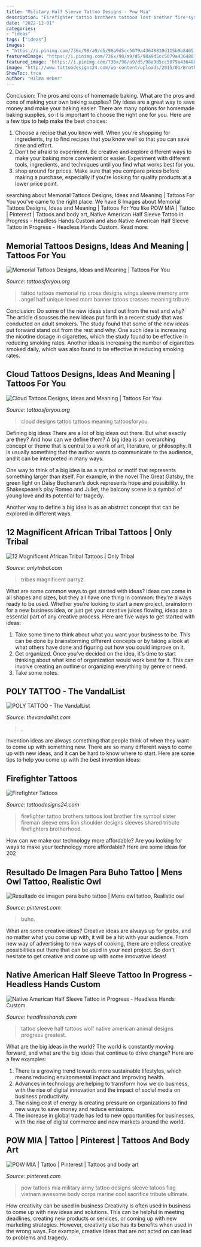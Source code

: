 ```yaml
---
title: "Military Half Sleeve Tattoo Designs - Pow Mia"
description: "Firefighter tattoo brothers tattoos lost brother fire symbol sister fireman sleeve ems lion shoulder designs sleeves shared tribute firefighters brotherhood"
date: "2022-12-01"
categories:
- "ideas"
tags: ["ideas"]
images:
- "https://i.pinimg.com/736x/98/a9/d5/98a9d5cc5079a43648810d115b9b8465.jpg"
featuredImage: "https://i.pinimg.com/736x/98/a9/d5/98a9d5cc5079a43648810d115b9b8465.jpg"
featured_image: "https://i.pinimg.com/736x/98/a9/d5/98a9d5cc5079a43648810d115b9b8465.jpg"
image: "http://www.tattoodesigns24.com/wp-content/uploads/2015/01/Brothers-Lost-Firefighter-Tattoo.jpg"
ShowToc: true
author: "Hilma Weber"
---
```



Conclusion: The pros and cons of homemade baking.
What are the pros and cons of making your own baking supplies? Diy ideas are a great way to save money and make your baking easier. There are many options for homemade baking supplies, so it is important to choose the right one for you. Here are a few tips to help make the best choices: 
1. Choose a recipe that you know well. When you're shopping for ingredients, try to find recipes that you know well so that you can save time and effort. 
2. Don't be afraid to experiment. Be creative and explore different ways to make your baking more convenient or easier. Experiment with different tools, ingredients, and techniques until you find what works best for you. 
3. shop around for prices. Make sure that you compare prices before making a purchase, especially if you're looking for quality products at a lower price point.

	

		
searching about Memorial Tattoos Designs, Ideas and Meaning | Tattoos For You you've came to the right place. We have 8 Images about Memorial Tattoos Designs, Ideas and Meaning | Tattoos For You like POW MIA | Tattoo | Pinterest | Tattoos and body art, Native American Half Sleeve Tattoo in Progress - Headless Hands Custom and also Native American Half Sleeve Tattoo in Progress - Headless Hands Custom. Read more:
		
    
## Memorial Tattoos Designs, Ideas And Meaning | Tattoos For You

<img loading=lazy src="http://www.tattoosforyou.org/wp-content/uploads/2013/09/Memorial-Cross-Tattoos.jpg" onerror="this.onerror=null;this.src='https://tse1.mm.bing.net/th?id=OIP.EXIfJYwPd8cbFqD4qvlyTwHaL6&amp;pid=15.1';" alt="Memorial Tattoos Designs, Ideas and Meaning | Tattoos For You">

_Source: tattoosforyou.org_

>tattoo tattoos memorial rip cross designs wings sleeve memory arm angel half unique loved mom banner tatoos crosses meaning tribute. 

	

Conclusion: Do some of the new ideas stand out from the rest and why?
The article discusses the new ideas put forth in a recent study that was conducted on adult smokers. The study found that some of the new ideas put forward stand out from the rest and why. One such idea is increasing the nicotine dosage in cigarettes, which the study found to be effective in reducing smoking rates. Another idea is increasing the number of cigarettes smoked daily, which was also found to be effective in reducing smoking rates.

    
## Cloud Tattoos Designs, Ideas And Meaning | Tattoos For You

<img loading=lazy src="http://www.tattoosforyou.org/wp-content/uploads/2013/10/Cloud-Tattoo-Designs.jpg" onerror="this.onerror=null;this.src='https://tse4.mm.bing.net/th?id=OIP.2jTYpRCAjiDEvueElQQwZAHaJ4&amp;pid=15.1';" alt="Cloud Tattoos Designs, Ideas and Meaning | Tattoos For You">

_Source: tattoosforyou.org_

>cloud designs tattoo tattoos meaning tattoosforyou. 

	

Defining big ideas
There are a lot of big ideas out there. But what exactly are they? And how can we define them?
A big idea is an overarching concept or theme that is central to a work of art, literature, or philosophy. It is usually something that the author wants to communicate to the audience, and it can be interpreted in many ways.

One way to think of a big idea is as a symbol or motif that represents something larger than itself. For example, in the novel The Great Gatsby, the green light on Daisy Buchanan’s dock represents hope and possibility. In Shakespeare’s play Romeo and Juliet, the balcony scene is a symbol of young love and its potential for tragedy.

Another way to define a big idea is as an abstract concept that can be explored in different ways.

    
## 12 Magnificent African Tribal Tattoos | Only Tribal

<img loading=lazy src="https://www.onlytribal.com/wp-content/uploads/2015/12/African-Tribal-Tattoos-for-Women.jpg" onerror="this.onerror=null;this.src='https://tse3.mm.bing.net/th?id=OIP.9cr0Vd1OTaNucvqd9OQv8wHaLI&amp;pid=15.1';" alt="12 Magnificent African Tribal Tattoos | Only Tribal">

_Source: onlytribal.com_

>tribes magnificent parryz. 

	

What are some common ways to get started with ideas?
Ideas can come in all shapes and sizes, but they all have one thing in common: they're always ready to be used. Whether you're looking to start a new project, brainstorm for a new business idea, or just get your creative juices flowing, ideas are a essential part of any creative process. Here are five ways to get started with ideas: 
1. Take some time to think about what you want your business to be. This can be done by brainstorming different concepts or by taking a look at what others have done and figuring out how you could improve on it. 
2. Get organized. Once you've decided on the idea, it's time to start thinking about what kind of organization would work best for it. This can involve creating an outline or organizing everything by genre or need. 
3. Take some notes.

    
## POLY TATTOO - The VandalList

<img loading=lazy src="https://thevandallist.com/wp-content/uploads/2013/07/poly-11.jpg" onerror="this.onerror=null;this.src='https://tse2.mm.bing.net/th?id=OIP.EKUUwwRhVj0Mf4TeInX4cAHaJ4&amp;pid=15.1';" alt="POLY TATTOO - The VandalList">

_Source: thevandallist.com_

>. 

	

Invention ideas are always something that people think of when they want to come up with something new. There are so many different ways to come up with new ideas, and it can be hard to know where to start. Here are some tips to help you come up with the best invention ideas:

    
## Firefighter Tattoos

<img loading=lazy src="http://www.tattoodesigns24.com/wp-content/uploads/2015/01/Brothers-Lost-Firefighter-Tattoo.jpg" onerror="this.onerror=null;this.src='https://tse3.mm.bing.net/th?id=OIP.WDqBJqZYgcJqyaxDq1YmQQHaLG&amp;pid=15.1';" alt="Firefighter Tattoos">

_Source: tattoodesigns24.com_

>firefighter tattoo brothers tattoos lost brother fire symbol sister fireman sleeve ems lion shoulder designs sleeves shared tribute firefighters brotherhood. 

	

How can we make our technology more affordable?
Are you looking for ways to make your technology more affordable? Here are some ideas for 202
    
## Resultado De Imagen Para Buho Tattoo | Mens Owl Tattoo, Realistic Owl

<img loading=lazy src="https://i.pinimg.com/736x/98/a9/d5/98a9d5cc5079a43648810d115b9b8465.jpg" onerror="this.onerror=null;this.src='https://tse4.mm.bing.net/th?id=OIP.ZT2ARHAqyuSq2sVfV0s2XQHaK3&amp;pid=15.1';" alt="Resultado de imagen para buho tattoo | Mens owl tattoo, Realistic owl">

_Source: pinterest.com_

>buho. 

	

What are some creative ideas?
Creative ideas are always up for grabs, and no matter what you come up with, it will be a hit with your audience. From new way of advertising to new ways of cooking, there are endless creative possibilities out there that can be used in your next project. So don't hesitate to get creative and come up with some innovative ideas!

    
## Native American Half Sleeve Tattoo In Progress - Headless Hands Custom

<img loading=lazy src="https://headlesshands.com/wp-content/uploads/2017/12/brianindian.jpg" onerror="this.onerror=null;this.src='https://tse2.mm.bing.net/th?id=OIP.c9y2ObEgvl0UMXzfqjVAWAHaMY&amp;pid=15.1';" alt="Native American Half Sleeve Tattoo in Progress - Headless Hands Custom">

_Source: headlesshands.com_

>tattoo sleeve half tattoos wolf native american animal designs progress greatest. 

	

What are the big ideas in the world?
The world is constantly moving forward, and what are the big ideas that continue to drive change? Here are a few examples: 
1. There is a growing trend towards more sustainable lifestyles, which means reducing environmental impact and improving health. 
2. Advances in technology are helping to transform how we do business, with the rise of digital innovation and the impact of social media on business productivity. 
3. The rising cost of energy is creating pressure on organizations to find new ways to save money and reduce emissions. 
4. The increase in global trade has led to new opportunities for businesses, with the rise of digital commerce and new markets around the world.

    
## POW MIA | Tattoo | Pinterest | Tattoos And Body Art

<img loading=lazy src="https://s-media-cache-ak0.pinimg.com/736x/ae/1f/d1/ae1fd158a059d3044c1d097c99398075.jpg" onerror="this.onerror=null;this.src='https://tse2.mm.bing.net/th?id=OIP.kZHHwi_Zv1cPXhQlAfZ-HwHaLH&amp;pid=15.1';" alt="POW MIA | Tattoo | Pinterest | Tattoos and body art">

_Source: pinterest.com_

>pow tattoos mia military army tattoo designs sleeve tatoos flag vietnam awesome body corps marine cool sacrifice tribute ultimate. 

	

How creativity can be used in business
Creativity is often used in business to come up with new ideas and solutions. This can be helpful in meeting deadlines, creating new products or services, or coming up with new marketing strategies. However, creativity also has its benefits when used in the wrong ways. For example, creative ideas that are not acted on can lead to problems and tragedy.


